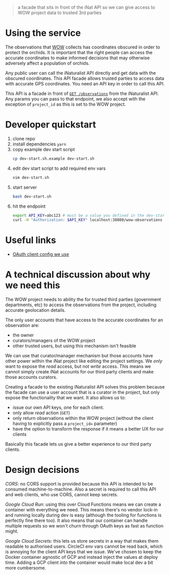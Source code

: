 > a facade that sits in front of the iNat API so we can give access to WOW
> project data to trusted 3rd parties

# Using the service
The observations that
[WOW](https://github.com/ternandsparrow/wild-orchid-watch-pwa/) collects has
coordinates obscured in order to protect the orchids. It is important that the
right people can access the accurate coordinates to make informed decisions that
may otherwise adversely affect a population of orchids.

Any public user can call the iNaturalist API directly and get data with the
obscured coordinates. This API facade allows trusted parties to access data with
accurate GPS coordinates. You need an API key in order to call this API.

This API is a facade in front of [`GET
/observations`](https://api.inaturalist.org/v1/docs/#!/Observations/get_observations)
from the iNaturalist API. Any params you can pass to that endpoint, we also
accept with the exception of `project_id` as this is set to the WOW project.

# Developer quickstart
  1. clone repo
  1. install dependencies `yarn`
  1. copy example dev start script
      ```bash
      cp dev-start.sh.example dev-start.sh
      ```
  1. edit dev start script to add required env vars
      ```bash
      vim dev-start.sh
      ```
  1. start server
      ```bash
      bash dev-start.sh
      ```
  1. hit the endpoint
      ```bash
      export API_KEY=abc123 # must be a value you defined in the dev-start.sh file
      curl -H "Authorization: $API_KEY" localhost:38080/wow-observations
      ```

# Useful links
  - [OAuth client config we use](https://www.inaturalist.org/oauth/applications/508)

# A technical discussion about why we need this
The WOW project needs to ability the for trusted third parties (government
departments, etc) to access the observations from the project, including
accurate geolocation details.

The only user accounts that have access to the accurate coordinates for an
observation are:
  - the owner
  - curators/managers of the WOW project
  - other trusted users, but using this mechanism isn't feasible

We can use that curator/manager mechanism but those accounts have other power
within the iNat project like editing the project settings. We *only* want to
expose the *read* access, but not *write* access. This means we cannot simply
create iNat accounts for our third party clients and make those accounts
curators.

Creating a facade to the existing iNaturalist API solves this problem because
the facade can use a user account that is a curator in the project, but only
expose the functionality that we want. It also allows us to:
  - issue our own API keys, one for each client.
  - only allow *read* action (`GET`)
  - only return observations within the WOW project (without the client having
      to explicitly pass a `project_id=` parameter)
  - have the option to transform the response if it means a better UX for our
      clients

Basically this facade lets us give a better experience to our third party
clients.

# Design decisions
*CORS*: no CORS support is provided because this API is intended to be consumed
machine-to-machine. Also a secret is required to call this API and web clients,
who use CORS, cannot keep secrets.

*Google Cloud Run*: using this over Cloud Functions means we can create a
container with everything we need. This means there's no vendor lock-in and
running locally during dev is easy (although the tooling for functions is
perfectly fine there too). It also means that our container can handle multiple
requests so we won't churn through OAuth keys as fast as function might.

*Google Cloud Secrets*: this lets us store secrets in a way that makes them
readable to authorised users. CircleCI env vars cannot be read back, which is
annoying for the client API keys that we issue. We've chosen to keep the Docker
container agnostic of GCP and instead inject the values at deploy time. Adding
a GCP client *into* the container would make local dev a bit more cumbersome.
